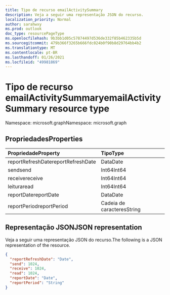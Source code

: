 ```yaml
---
title: Tipo de recurso emailActivitySummary
description: Veja a seguir uma representação JSON do recurso.
localization_priority: Normal
author: sarahwxy
ms.prod: outlook
doc_type: resourcePageType
ms.openlocfilehash: 9b3bb1d05c57874497d536de332f85b462335b5d
ms.sourcegitcommit: 479b366f3265b666fdc024b0f90b8d29764bb4b2
ms.translationtype: MT
ms.contentlocale: pt-BR
ms.lasthandoff: 01/26/2021
ms.locfileid: "49981869"
---
```

# <a name="emailactivitysummary-resource-type"></a><span data-ttu-id="8377f-103">Tipo de recurso emailActivitySummary</span><span class="sxs-lookup"><span data-stu-id="8377f-103">emailActivitySummary resource type</span></span>

<span data-ttu-id="8377f-104">Namespace: microsoft.graph</span><span class="sxs-lookup"><span data-stu-id="8377f-104">Namespace: microsoft.graph</span></span>

## <a name="properties"></a><span data-ttu-id="8377f-105">Propriedades</span><span class="sxs-lookup"><span data-stu-id="8377f-105">Properties</span></span>

| <span data-ttu-id="8377f-106">Propriedade</span><span class="sxs-lookup"><span data-stu-id="8377f-106">Property</span></span>          | <span data-ttu-id="8377f-107">Tipo</span><span class="sxs-lookup"><span data-stu-id="8377f-107">Type</span></span>   |
| :---------------- | :----- |
| <span data-ttu-id="8377f-108">reportRefreshDate</span><span class="sxs-lookup"><span data-stu-id="8377f-108">reportRefreshDate</span></span> | <span data-ttu-id="8377f-109">Data</span><span class="sxs-lookup"><span data-stu-id="8377f-109">Date</span></span>   |
| <span data-ttu-id="8377f-110">send</span><span class="sxs-lookup"><span data-stu-id="8377f-110">send</span></span>              | <span data-ttu-id="8377f-111">Int64</span><span class="sxs-lookup"><span data-stu-id="8377f-111">Int64</span></span>  |
| <span data-ttu-id="8377f-112">receive</span><span class="sxs-lookup"><span data-stu-id="8377f-112">receive</span></span>           | <span data-ttu-id="8377f-113">Int64</span><span class="sxs-lookup"><span data-stu-id="8377f-113">Int64</span></span>  |
| <span data-ttu-id="8377f-114">leitura</span><span class="sxs-lookup"><span data-stu-id="8377f-114">read</span></span>              | <span data-ttu-id="8377f-115">Int64</span><span class="sxs-lookup"><span data-stu-id="8377f-115">Int64</span></span>  |
| <span data-ttu-id="8377f-116">reportDate</span><span class="sxs-lookup"><span data-stu-id="8377f-116">reportDate</span></span>        | <span data-ttu-id="8377f-117">Data</span><span class="sxs-lookup"><span data-stu-id="8377f-117">Date</span></span>   |
| <span data-ttu-id="8377f-118">reportPeriod</span><span class="sxs-lookup"><span data-stu-id="8377f-118">reportPeriod</span></span>      | <span data-ttu-id="8377f-119">Cadeia de caracteres</span><span class="sxs-lookup"><span data-stu-id="8377f-119">String</span></span> |

## <a name="json-representation"></a><span data-ttu-id="8377f-120">Representação JSON</span><span class="sxs-lookup"><span data-stu-id="8377f-120">JSON representation</span></span>

<span data-ttu-id="8377f-121">Veja a seguir uma representação JSON do recurso.</span><span class="sxs-lookup"><span data-stu-id="8377f-121">The following is a JSON representation of the resource.</span></span>

<!-- {
  "blockType": "resource",
  "@odata.type": "microsoft.graph.emailActivitySummary"
} -->

```json
{
  "reportRefreshDate": "Date", 
  "send": 1024, 
  "receive": 1024, 
  "read": 1024, 
  "reportDate": "Date", 
  "reportPeriod": "String"
}
```


